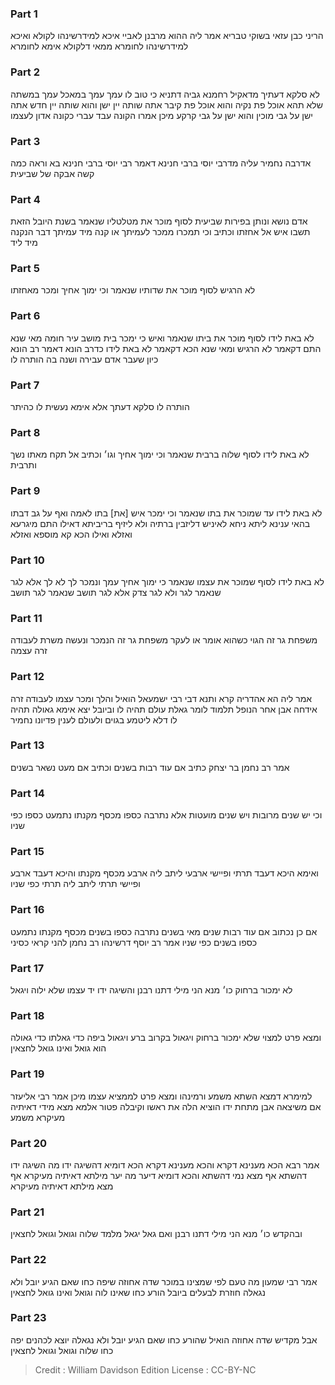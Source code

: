 
### Part 1
הריני כבן עזאי בשוקי טבריא אמר ליה ההוא מרבנן לאביי איכא למידרשינהו לקולא ואיכא למידרשינהו לחומרא ממאי דלקולא אימא לחומרא 

### Part 2
לא סלקא דעתיך מדאקיל רחמנא גביה דתניא כי טוב לו עמך עמך במאכל עמך במשתה שלא תהא אוכל פת נקיה והוא אוכל פת קיבר אתה שותה יין ישן והוא שותה יין חדש אתה ישן על גבי מוכין והוא ישן על גבי קרקע מיכן אמרו הקונה עבד עברי כקונה אדון לעצמו

### Part 3
אדרבה נחמיר עליה מדרבי יוסי ברבי חנינא דאמר רבי יוסי ברבי חנינא בא וראה כמה קשה אבקה של שביעית

### Part 4
אדם נושא ונותן בפירות שביעית לסוף מוכר את מטלטליו שנאמר בשנת היובל הזאת תשבו איש אל אחזתו וכתיב וכי תמכרו ממכר לעמיתך או קנה מיד עמיתך דבר הנקנה מיד ליד

### Part 5
לא הרגיש לסוף מוכר את שדותיו שנאמר וכי ימוך אחיך ומכר מאחזתו

### Part 6
לא באת לידו לסוף מוכר את ביתו שנאמר ואיש כי ימכר בית מושב עיר חומה מאי שנא התם דקאמר לא הרגיש ומאי שנא הכא דקאמר לא באת לידו כדרב הונא דאמר רב הונא כיון שעבר אדם עבירה ושנה בה הותרה לו

### Part 7
הותרה לו סלקא דעתך אלא אימא נעשית לו כהיתר

### Part 8
לא באת לידו לסוף שלוה ברבית שנאמר וכי ימוך אחיך וגו׳ וכתיב אל תקח מאתו נשך ותרבית

### Part 9
לא באת לידו עד שמוכר את בתו שנאמר וכי ימכר איש [את] בתו לאמה ואף על גב דבתו בהאי ענינא ליתא ניחא לאיניש דליזבין ברתיה ולא ליזיף בריביתא דאילו התם מיגרעא ואזלא ואילו הכא קא מוספא ואזלא

### Part 10
לא באת לידו לסוף שמוכר את עצמו שנאמר כי ימוך אחיך עמך ונמכר לך לא לך אלא לגר שנאמר לגר ולא לגר צדק אלא לגר תושב שנאמר לגר תושב

### Part 11
משפחת גר זה הגוי כשהוא אומר או לעקר משפחת גר זה הנמכר ונעשה משרת לעבודה זרה עצמה

### Part 12
אמר ליה הא אהדריה קרא ותנא דבי רבי ישמעאל הואיל והלך ומכר עצמו לעבודה זרה אידחה אבן אחר הנופל תלמוד לומר גאלת עולם תהיה לו וביובל יצא אימא גאולה תהיה לו דלא ליטמע בגוים ולעולם לענין פדיונו נחמיר

### Part 13
אמר רב נחמן בר יצחק כתיב אם עוד רבות בשנים וכתיב אם מעט נשאר בשנים

### Part 14
וכי יש שנים מרובות ויש שנים מועטות אלא נתרבה כספו מכסף מקנתו נתמעט כספו כפי שניו

### Part 15
ואימא היכא דעבד תרתי ופיישי ארבעי ליתב ליה ארבע מכסף מקנתו והיכא דעבד ארבע ופיישי תרתי ליתב ליה תרתי כפי שניו

### Part 16
אם כן נכתוב אם עוד רבות שנים מאי בשנים נתרבה כספו בשנים מכסף מקנתו נתמעט כספו בשנים כפי שניו אמר רב יוסף דרשינהו רב נחמן להני קראי כסיני

### Part 17
לא ימכור ברחוק כו׳ מנא הני מילי דתנו רבנן והשיגה ידו יד עצמו שלא ילוה ויגאל

### Part 18
ומצא פרט למצוי שלא ימכור ברחוק ויגאול בקרוב ברע ויגאול ביפה כדי גאלתו כדי גאולה הוא גואל ואינו גואל לחצאין

### Part 19
למימרא דמצא השתא משמע ורמינהו ומצא פרט לממציא עצמו מיכן אמר רבי אליעזר אם משיצאה אבן מתחת ידו הוציא הלה את ראשו וקיבלה פטור אלמא מצא מידי דאיתיה מעיקרא משמע

### Part 20
אמר רבא הכא מענינא דקרא והכא מענינא דקרא הכא דומיא דהשיגה ידו מה השיגה ידו דהשתא אף מצא נמי דהשתא והכא דומיא דיער מה יער מילתא דאיתיה מעיקרא אף מצא מילתא דאיתיה מעיקרא

### Part 21
ובהקדש כו׳ מנא הני מילי דתנו רבנן ואם גאל יגאל מלמד שלוה וגואל וגואל לחצאין

### Part 22
אמר רבי שמעון מה טעם לפי שמצינו במוכר שדה אחוזה שיפה כחו שאם הגיע יובל ולא נגאלה חוזרת לבעלים ביובל הורע כחו שאינו לוה וגואל ואינו גואל לחצאין

### Part 23
אבל מקדיש שדה אחוזה הואיל שהורע כחו שאם הגיע יובל ולא נגאלה יוצא לכהנים יפה כחו שלוה וגואל וגואל לחצאין

>Credit : William Davidson Edition
>License : CC-BY-NC